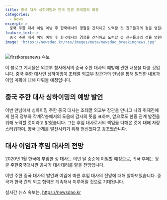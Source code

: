 ```yaml
---
title: 중국 대사 싱하이밍과 한국 장관 조태열의 회동
categories:
  - News
excerpt: >
  중국 주한 대사 이임 예방 후 한국에서의 경험을 간직하고 노력할 것 친구들과의 정을 영원히 기억 싱하이밍 주한 중국대사는 오늘 외교부 장관을 만나고 도움에 고마움을 표현했다. 싱 대사는 한국에서의 경험을 소중히 여기고 중한 관계 발전을 약속하며, 이에 따라 이달 중순 이임할 예정이다.
feature_text: >
  중국 주한 대사 이임 예방 후 한국에서의 경험을 간직하고 노력할 것 친구들과의 정을 영원히 기억 싱하이밍 주한 중국대사는 오늘 외교부 장관을 만나고 도움에 고마움을 표현했다. 싱 대사는 한국에서의 경험을 소중히 여기고 중한 관계 발전을 약속하며, 이에 따라 이달 중순 이임할 예정이다.
image: 'https://newsdao.kr/res/images/meta/newsdao_breakingnews.jpg'
---
```


<p><img src="https://newsdao.kr/res/images/meta/newsdao_breakingnews.jpg" alt="firstkoreanews 속보" /></p>

<p>이 블로그 게시물은 외교부 청사에서의 중국 주한 대사의 예방에 관한 내용을 다룰 것입니다. 중국 주한 대사인 싱하이밍이 조태열 외교부 장관과의 만남을 통해 발언한 내용과 이임 계획에 대해 다뤄볼 예정입니다. </p>

<h2 data-ke-size="size26">중국 주한 대사 싱하이밍의 예방 발언</h2>

<p>이번 만남에서 싱하이밍 주한 중국 대사는 조태열 외교부 장관을 만나고 나와 취재진에게 한국 정부와 각계각층에서의 도움에 감사의 뜻을 표하며, 앞으로도 한중 관계 발전을 위해 노력할 것이라고 밝혔습니다. 그는 후임 대사로서의 책임을 다해온 것에 대해 자랑스러워하며, 양국 관계를 발전시키기 위해 헌신했다고 강조했습니다.</p>

<h2 data-ke-size="size26">대사 이임과 후임 대사의 전망</h2>

<p>2020년 1월 한국에 부임한 싱 대사는 이번 달 중순에 이임할 예정으로, 귀국 후에는 팡쿤 주한중국대사관 공사가 대사대리를 맡을 전망입니다.</p>

<p>이번 주한 중국 대사의 발언과 이임에 따른 후임 대사의 전망에 대해 알아보았습니다. 중국과 한국 간의 외교 협력은 계속해서 이루어질 것으로 기대됩니다.</p>
실시간 뉴스 속보는, <a href="https://newsdao.kr" rel="dofollow">https://newsdao.kr</a>


